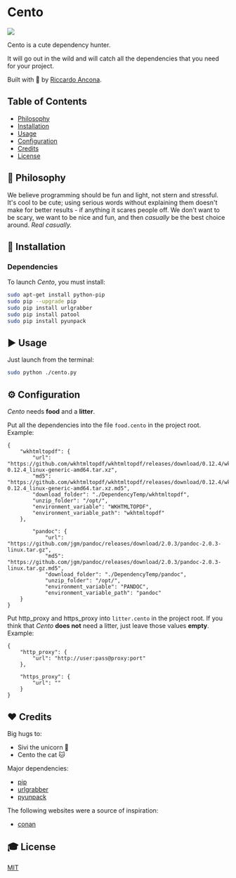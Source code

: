 # Cento

![](https://www.rd.com/wp-content/uploads/2016/04/06-cat-wants-to-tell-you-gift.jpg)

Cento is a cute dependency hunter.

It will go out in the wild and will catch all the dependencies that you need for your project.

Built with 💜 by [Riccardo Ancona](https://github.com/raasoft).

## Table of Contents
- [Philosophy](#philosophy)
- [Installation](#installation)
- [Usage](#usage)
- [Configuration](#configuration)
- [Credits](#credits)
- [License](#license)

## 🐣 Philosophy

We believe programming should be fun and light, not stern and stressful. It's cool to be cute; using serious words without explaining them doesn't make for better results - if anything it scares people off. We don't want to be scary, we want to be nice and fun, and then _casually_ be the best choice around. _Real casually._

## 💾 Installation

### Dependencies

To launch *Cento*, you must install:

```bash
sudo apt-get install python-pip
sudo pip --upgrade pip
sudo pip install urlgrabber
sudo pip install patool
sudo pip install pyunpack
```

## ▶️ Usage

Just launch from the terminal:

```bash
sudo python ./cento.py
```

## ⚙ Configuration

_Cento_ needs **food** and a **litter**.

Put all the dependencies into the file `food.cento` in the project root. Example:

```
{
    "wkhtmltopdf": {
        "url": "https://github.com/wkhtmltopdf/wkhtmltopdf/releases/download/0.12.4/wkhtmltox-0.12.4_linux-generic-amd64.tar.xz", 
        "md5": "https://github.com/wkhtmltopdf/wkhtmltopdf/releases/download/0.12.4/wkhtmltox-0.12.4_linux-generic-amd64.tar.xz.md5", 
        "download_folder": "./DependencyTemp/wkhtmltopdf", 
        "unzip_folder": "/opt/", 
        "environment_variable": "WKHTMLTOPDF", 
        "environment_variable_path": "wkhtmltopdf"
    },

        "pandoc": {
            "url": "https://github.com/jgm/pandoc/releases/download/2.0.3/pandoc-2.0.3-linux.tar.gz", 
            "md5": "https://github.com/jgm/pandoc/releases/download/2.0.3/pandoc-2.0.3-linux.tar.gz.md5", 
            "download_folder": "./DependencyTemp/pandoc", 
            "unzip_folder": "/opt/", 
            "environment_variable": "PANDOC", 
            "environment_variable_path": "pandoc"
    }
}
```

Put http_proxy and https_proxy into `litter.cento` in the project root. If you think that _Cento_ **does not** need a litter, just leave those values **empty**. Example:

```
{
    "http_proxy": {
        "url": "http://user:pass@proxy:port"
    },

    "https_proxy": {
        "url": ""
    }
}
```


## ❤ Credits

Big hugs to:

* Sivi the unicorn 💛
* Cento the cat 🐱

Major dependencies:

* [pip](https://pypi.python.org/pypi/pip)
* [urlgrabber](http://urlgrabber.baseurl.org/)
* [pyunpack](https://pypi.python.org/pypi/pyunpack)

The following websites were a source of inspiration:

* [conan](https://www.conan.io/)

## 🎓 License

[MIT](http://webpro.mit-license.org/)